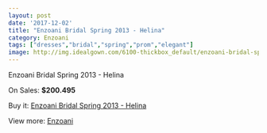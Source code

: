 ```yaml
---
layout: post
date: '2017-12-02'
title: "Enzoani Bridal Spring 2013 - Helina"
category: Enzoani
tags: ["dresses","bridal","spring","prom","elegant"]
image: http://img.idealgown.com/6100-thickbox_default/enzoani-bridal-spring-2013-helina.jpg
---
```

Enzoani Bridal Spring 2013 - Helina

On Sales: **$200.495**
<a href="https://www.idealgown.com/en/enzoani/2641-enzoani-bridal-spring-2013-helina.html"><amp-img layout="responsive" width="600" height="600" src="//img.idealgown.com/6100-thickbox_default/enzoani-bridal-spring-2013-helina.jpg" alt="Enzoani Bridal Spring 2013 - Helina 0" /></a>
<a href="https://www.idealgown.com/en/enzoani/2641-enzoani-bridal-spring-2013-helina.html"><amp-img layout="responsive" width="600" height="600" src="//img.idealgown.com/6101-thickbox_default/enzoani-bridal-spring-2013-helina.jpg" alt="Enzoani Bridal Spring 2013 - Helina 1" /></a>

Buy it: [Enzoani Bridal Spring 2013 - Helina](https://www.idealgown.com/en/enzoani/2641-enzoani-bridal-spring-2013-helina.html "Enzoani Bridal Spring 2013 - Helina")

View more: [Enzoani](https://www.idealgown.com/en/32-enzoani "Enzoani")